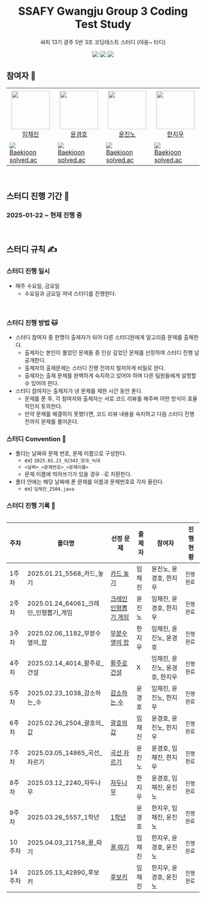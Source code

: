 <div align="center">
  <h1>SSAFY Gwangju Group 3 Coding Test Study</h1>
  <p>싸피 13기 광주 5반 3조 코딩테스트 스터디 (야옹~ 터디)</p>
  <img src="https://img.shields.io/badge/Java-%23ED8B00.svg?style=for-the-badge&logo=openjdk&logoColor=white">
  <img src="https://img.shields.io/badge/Eclipse%20IDE-2C2255?style=for-the-badge&logo=eclipseide&logoColor=white">
  <img src="https://img.shields.io/badge/Intellij%20Idea-000?logo=intellij-idea&style=for-the-badge">
</div>

## 참여자 👏
<table>
    <tr height="140px">
        <td align="center" width="130px">
            <a href="https://github.com/Brylimo"><img height="100px" width="100px" src="https://avatars.githubusercontent.com/u/48869794?v=4"/></a>
            <br />
            <a href="https://github.com/Brylimo">임채진</a>
        </td>
        <td align="center" width="130px">
            <a href="https://github.com/19GHYun"><img height="100px" width="100px" src="https://avatars.githubusercontent.com/u/94778099?v=4"/></a>
            <br />
            <a href="https://github.com/19GHYun">윤경호</a>
        </td>
        <td align="center" width="130px">
            <a href="https://github.com/jinno321"><img height="100px" width="100px" src="https://avatars.githubusercontent.com/u/97275777?v=4"/></a>
            <br />
            <a href="https://github.com/jinno321">윤진노</a>
        </td>
        <td align="center" width="130px">
            <a href="https://github.com/hanwldn76"><img height="100px" width="100px" src="https://avatars.githubusercontent.com/u/138774991?v=4"/></a>
            <br />
            <a href="https://github.com/hanwldn76">한지우</a>
        </td>
    </tr>
    <tr height="50px">
      <td>
        <img src="http://mazassumnida.wtf/api/mini/generate_badge?boj=tourist0302" />
            <br />
            <a href="https://www.acmicpc.net/user/tourist0302">Baekjoon</a>
            <br />
            <a href="https://solved.ac/profile/tourist0302">solved.ac</a>
      </td>
      <td>
        <img src="http://mazassumnida.wtf/api/mini/generate_badge?boj=zxcvting1" />
            <br />
            <a href="https://www.acmicpc.net/user/zxcvting1">Baekjoon</a>
            <br />
            <a href="https://solved.ac/profile/zxcvting1">solved.ac</a>
      </td>
      <td>
        <img src="http://mazassumnida.wtf/api/mini/generate_badge?boj=jinno123" />
            <br />
            <a href="https://www.acmicpc.net/user/jinno123">Baekjoon</a>
            <br />
            <a href="https://solved.ac/profile/jinno123">solved.ac</a>
      </td>
      <td>
        <img src="http://mazassumnida.wtf/api/mini/generate_badge?boj=hanwldn76" />
            <br />
            <a href="https://www.acmicpc.net/user/hanwldn76">Baekjoon</a>
            <br />
            <a href="https://solved.ac/profile/hanwldn76">solved.ac</a>
      </td>
    </tr>

<table>

</br>

## 스터디 진행 기간 📅
### 2025-01-22 ~ 현재 진행 중

</br>

## 스터디 규칙 ✍
### 스터디 진행 일시
- 매주 수요일, 금요일
  - 수요일과 금요일 저녁 스터디를 진행한다.

<br/>

### 스터디 진행 방법 🐱
- 스터디 참여자 중 한명이 출제자가 되어 다른 스터디원에게 알고리즘 문제를 출제한다.
  - 출제자는 본인이 풀었던 문제들 중 인상 깊었던 문제를 선정하여 스터디 진행 날 공개한다.
  - 출제자의 출제문제는 스터디 진행 전까지 철저하게 비밀로 한다.
  - 출제자는 출제 문제를 완벽하게 숙지하고 있어야 하며 다른 팀원들에게 설명할 수 있어야 한다.
- 스터디 참여자는 출제자가 낸 문제를 제한 시간 동안 푼다.
  - 문제를 푼 후, 각 참여자와 출제자는 서로 코드 리뷰를 해주며 어떤 방식이 효율적인지 토의한다.
  - 만약 문제를 해결하지 못했다면, 코드 리뷰 내용을 숙지하고 다음 스터디 진행 전까지 문제를 풀어온다.
 
### 스터디 Convention 🎯
- 폴더는 날짜와 문제 번호, 문제 이름으로 구성한다.
  - ex) `2025.01.21_92343_양과_늑대`
  - `<날짜>_<문제번호>_<문제이름>`
  - 문제 이름에 띄어쓰기가 있을 경우 `-`로 치환한다.
- 폴더 안에는 해당 날짜에 푼 문제를 이름과 문제번호로 각자 올린다.
  - ex) `임채진_2504.java`

### 스터디 진행 기록 📔

| **주차** | **폴더명**                      | **선정 문제**                                                                                               | **출제자** | **참여자**            | **진행 현황** |
|--------|------------------------------|---------------------------------------------------------------------------------------------------------|---------|--------------------| ------------- |
| 1주차    | 2025.01.21_5568_카드_놓기        | [카드 놓기](https://www.acmicpc.net/problem/5568)                                                           | 임채진     | 윤진노, 윤경호, 한지우      | `진행 완료`   |
| 2주차    | 2025.01.24_64061_크레인_인형뽑기_게임 | [크레인 인형뽑기 게임](https://school.programmers.co.kr/learn/courses/30/lessons/64061)                          | 윤진노     | 임채진, 윤경호, 한지우      | `진행 완료`   |
| 3주차    | 2025.02.06_1182_부분수열의_합      | [부분수열의 합](https://www.acmicpc.net/problem/1182)                                                         | 한지우     | 임채진, 윤진노, 윤경호      |  `진행 완료`  |
| 4주차    | 2025.02.14_4014_활주로_건설       | [활주로 건설](https://swexpertacademy.com/main/code/problem/problemDetail.do?contestProbId=AWIeW7FakkUDFAVH) | X       | 임채진, 윤진노, 윤경호, 한지우 |  `진행 완료`  |
| 5주차    | 2025.02.23_1038_감소하는_수       | [감소하는 수](https://www.acmicpc.net/problem/1038)                                                          | 윤경호     | 임채진, 윤진노, 한지우      |  `진행 완료`  |
| 6주차    | 2025.02.26_2504_괄호의_값        | [괄호의 값](https://www.acmicpc.net/problem/2504)                                                           | 임채진     | 윤경호, 윤진노, 한지우      |  `진행 완료`  |
| 7주차    | 2025.03.05_14865_곡선_자르기      | [곡선 자르기](https://www.acmicpc.net/problem/14865)                                                         | 윤진노     | 윤경호, 임채진, 한지우      |  `진행 완료`  |
| 8주차    | 2025.03.12_2240_자두나무         | [자두나무](https://www.acmicpc.net/problem/2240)                                                            | 한지우     | 윤경호, 임채진, 윤진노      |  `진행 완료`  |
| 9주차    | 2025.03.26_5557_1학년          | [1학년](https://www.acmicpc.net/problem/5557)                                                             | 윤경호     | 한지우, 임채진, 윤진노      |  `진행 완료`  |
| 10주차   | 2025.04.03_21758_꿀_따기        | [꿀 따기](https://www.acmicpc.net/problem/21758)                                                           | 임채진     | 한지우, 윤경호, 윤진노      |  `진행 완료`  |
| 14 주차   | 2025.05.13_42890_후보키        | [후보키](https://school.programmers.co.kr/learn/courses/30/lessons/42890)                                  | 임채진     | 한지우, 윤경호, 윤진노      |  `진행 완료`  |

